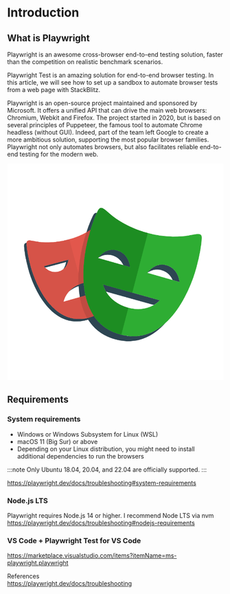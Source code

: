 # Introduction
## What is Playwright
Playwright is an awesome cross-browser end-to-end testing solution, faster than the competition on realistic benchmark scenarios.

Playwright Test is an amazing solution for end-to-end browser testing. In this article, we will see how to set up a sandbox to automate browser tests from a web page with StackBlitz.

Playwright is an open-source project maintained and sponsored by Microsoft. It offers a unified API that can drive the main web browsers: Chromium, Webkit and Firefox. The project started in 2020, but is based on several principles of Puppeteer, the famous tool to automate Chrome headless (without GUI). Indeed, part of the team left Google to create a more ambitious solution, supporting the most popular browser families. Playwright not only automates browsers, but also facilitates reliable end-to-end testing for the modern web.

![Playwright logo](../images/image1.png)

## Requirements
### System requirements
- Windows or Windows Subsystem for Linux (WSL)
- macOS 11 (Big Sur) or above
- Depending on your Linux distribution, you might need to install additional dependencies to run the browsers

:::note
Only Ubuntu 18.04, 20.04, and 22.04 are officially supported.
:::

https://playwright.dev/docs/troubleshooting#system-requirements

### Node.js LTS
Playwright requires Node.js 14 or higher. I recommend Node LTS via nvm
https://playwright.dev/docs/troubleshooting#nodejs-requirements

### VS Code + Playwright Test for VS Code
https://marketplace.visualstudio.com/items?itemName=ms-playwright.playwright


References  
https://playwright.dev/docs/troubleshooting  
